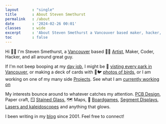 ```yaml
---
layout      : "single"
title       : About Steven Smethurst
permalink   : /about
date        : '2024-02-26 00:01'
classes     : wide
excerpt     : 'About Steven Smethurst a Vancouver based maker, hacker, and installation artist'
toc         : false
---
```


Hi 👋🏼 I'm Steven Smethurst, a [Vancouver](https://en.wikipedia.org/wiki/Vancouver) based 👨‍🎨 [Artist](/cv/), Maker, Coder, Hacker, and all around great guy.

If I'm not beep booping at my [day job](https://store.chipkin.com/), I might be 🌳 [visting every park in Vancouver](/projects/2020-vancouver-parks/), or making a deck of cards with 📸🐦 [photos of birds](/projects/2021-bird-playing-cards/), or I am working on one of my many side [Projects](/projects/). See what I am [currently working on](/now)

My interests bounce around to whatever catches my attention. [PCB Design](/projects/2022-monthly-habit-tracker/), Paper craft, 🪟 [Stained Glass](/projects/2018-stained-glass-window/), 🗺️ Maps, 🎲 [Boardgames](/projects/2023-skull-game-pcb/), [Segment Displays](/projects/2019-illuminated-stained-glass-sixteen-segment-display/), [Lasers and kaleidoscopes](/projects/2017-laser-kaleidoscope/) and anything that glows.

I been writing in my [blog](/blog/) since 2001. Feel free to connect!
